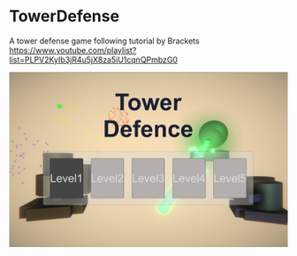 # TowerDefense
 A tower defense game following tutorial by Brackets  
 https://www.youtube.com/playlist?list=PLPV2KyIb3jR4u5jX8za5iU1cqnQPmbzG0



![](https://github.com/ZyllenGames/TowerDefense/blob/master/ScreenShots/LevelSelection.png)
